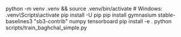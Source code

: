 python -m venv .venv && source .venv/bin/activate   # Windows: .venv\Scripts\activate
pip install -U pip
pip install gymnasium stable-baselines3 "sb3-contrib" numpy tensorboard
pip install -e .
python scripts/train_baghchal_simple.py
